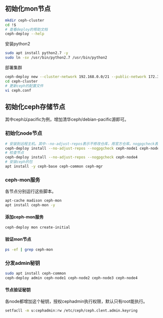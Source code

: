 ## 初始化mon节点
```bash
mkdir ceph-cluster
cd !$
# 查看deploy的帮助文档
ceph-deploy --help
```
安装python2
```bash
sudo apt install python2.7 -y
sudo ln -sv /usr/bin/python2.7 /usr/bin/python2
```
部署集群
```bash
ceph-deploy new --cluster-network 192.168.0.0/21 --public-network 172.31.0.0/21 ceph-mon1.example.local
cd ceph-cluster
# 更新ceph的配置文件
vi ceph.conf
```
## 初始化ceph存储节点
其中ceph以pacific为例，增加清华ceph/debian-pacific源即可。
### 初始化node节点
```bash
# 安装到远程主机。其中--no-adjust-repos表示不修改仓库，用官方仓库。nogpgcheck表示不校验
ceph-deploy install --no-adjust-repos --nogpgcheck ceph-node1 ceph-node2 ceph-node3 ceph-node4
# 检查节点
ceph-deploy install --no-adjust-repos --nogpgcheck ceph-node4
# 安装ceph的包
apt install -y ceph-base ceph-common ceph-mgr
```
### ceph-mon服务
各节点分别运行这些脚本。
```bash
apt-cache madison ceph-mon
apt install ceph-mon -y
```
#### 添加ceph-mon服务
```bash
ceph-deploy mon create-initial
```
#### 验证mon节点
```bash
ps -ef | grep ceph-mon
```

### 分发admin秘钥
```bash
sudo apt install ceph-common
ceph-deploy admin ceph-node1 ceph-node2 ceph-node3 ceph-node4
```
#### 节点验证秘钥
各node都增加这个秘钥，授权cephadmin执行权限，默认只有root能执行。
```bash
setfacll -m u:cephadmin:rw /etc/ceph/ceph.clent.admin.keyring
```
